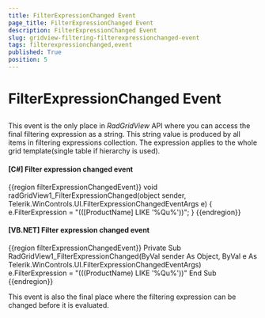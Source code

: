 ```yaml
---
title: FilterExpressionChanged Event
page_title: FilterExpressionChanged Event
description: FilterExpressionChanged Event
slug: gridview-filtering-filterexpressionchanged-event
tags: filterexpressionchanged,event
published: True
position: 5
---
```


# FilterExpressionChanged Event



## 

This event is the only place in *RadGridView* API where you can access the final filtering expression as a string.
          This string value is produced by all items in filtering expressions collection. The expression applies to the whole grid template(single table if hierarchy is used).
        

#### __[C#] Filter expression changed event__

{{region filterExpressionChangedEvent}}
	        void radGridView1_FilterExpressionChanged(object sender, Telerik.WinControls.UI.FilterExpressionChangedEventArgs e)
	        {
	            e.FilterExpression = "(([ProductName] LIKE '%Qu%'))";
	        }
	{{endregion}}



#### __[VB.NET] Filter expression changed event__

{{region filterExpressionChangedEvent}}
	    Private Sub RadGridView1_FilterExpressionChanged(ByVal sender As Object, ByVal e As Telerik.WinControls.UI.FilterExpressionChangedEventArgs)
	        e.FilterExpression = "(((ProductName) LIKE '%Qu%'))"
	    End Sub
	{{endregion}}



This event is also the final place where the filtering expression can be changed before it is evaluated. 


